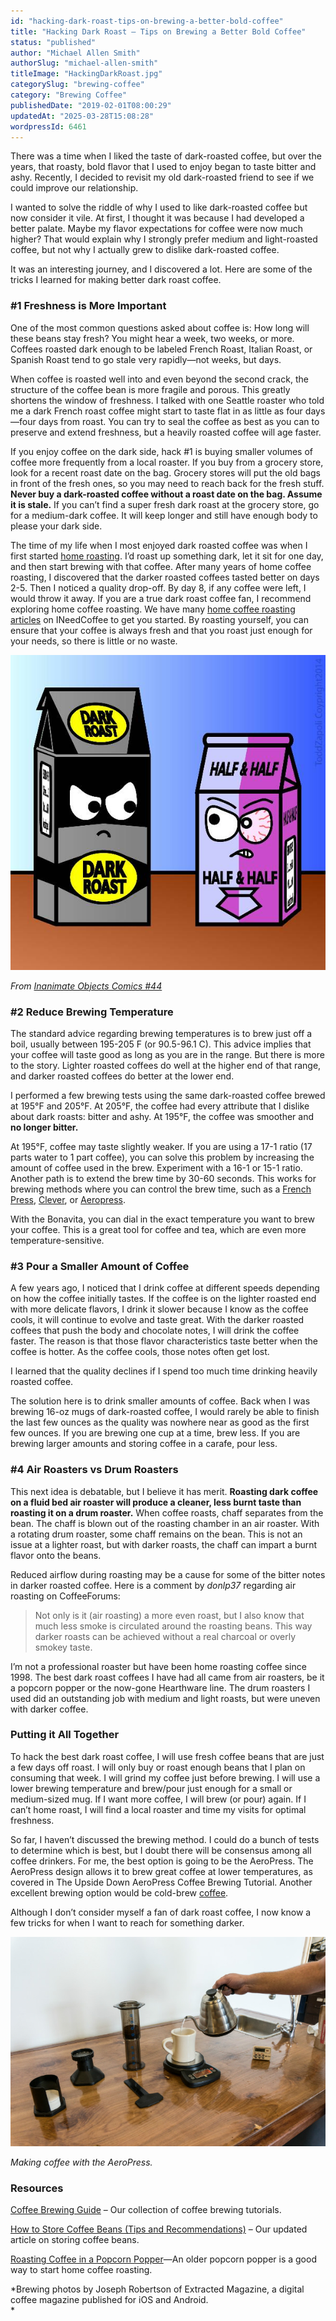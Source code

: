 ```yaml
---
id: "hacking-dark-roast-tips-on-brewing-a-better-bold-coffee"
title: "Hacking Dark Roast – Tips on Brewing a Better Bold Coffee"
status: "published"
author: "Michael Allen Smith"
authorSlug: "michael-allen-smith"
titleImage: "HackingDarkRoast.jpg"
categorySlug: "brewing-coffee"
category: "Brewing Coffee"
publishedDate: "2019-02-01T08:00:29"
updatedAt: "2025-03-28T15:08:28"
wordpressId: 6461
---
```


There was a time when I liked the taste of dark-roasted coffee, but over the years, that roasty, bold flavor that I used to enjoy began to taste bitter and ashy. Recently, I decided to revisit my old dark-roasted friend to see if we could improve our relationship.

I wanted to solve the riddle of why I used to like dark-roasted coffee but now consider it vile. At first, I thought it was because I had developed a better palate. Maybe my flavor expectations for coffee were now much higher? That would explain why I strongly prefer medium and light-roasted coffee, but not why I actually grew to dislike dark-roasted coffee.

It was an interesting journey, and I discovered a lot. Here are some of the tricks I learned for making better dark roast coffee.

### #1 Freshness is More Important

One of the most common questions asked about coffee is: How long will these beans stay fresh? You might hear a week, two weeks, or more. Coffees roasted dark enough to be labeled French Roast, Italian Roast, or Spanish Roast tend to go stale very rapidly—not weeks, but days.

When coffee is roasted well into and even beyond the second crack, the structure of the coffee bean is more fragile and porous. This greatly shortens the window of freshness. I talked with one Seattle roaster who told me a dark French roast coffee might start to taste flat in as little as four days—four days from roast. You can try to seal the coffee as best as you can to preserve and extend freshness, but a heavily roasted coffee will age faster.

If you enjoy coffee on the dark side, hack #1 is buying smaller volumes of coffee more frequently from a local roaster. If you buy from a grocery store, look for a recent roast date on the bag. Grocery stores will put the old bags in front of the fresh ones, so you may need to reach back for the fresh stuff. **Never buy a dark-roasted coffee without a roast date on the bag. Assume it is stale.** If you can’t find a super fresh dark roast at the grocery store, go for a medium-dark coffee. It will keep longer and still have enough body to please your dark side.

The time of my life when I most enjoyed dark roasted coffee was when I first started [home roasting](http://ineedcoffee.com/roasting-coffee-in-a-popcorn-popper/). I’d roast up something dark, let it sit for one day, and then start brewing with that coffee. After many years of home coffee roasting, I discovered that the darker roasted coffees tasted better on days 2-5. Then I noticed a quality drop-off. By day 8, if any coffee were left, I would throw it away. If you are a true dark roast coffee fan, I recommend exploring home coffee roasting. We have many [home coffee roasting articles](http://ineedcoffee.com/section/roasting-coffee/) on INeedCoffee to get you started. By roasting yourself, you can ensure that your coffee is always fresh and that you roast just enough for your needs, so there is little or no waste.

![Dark Roast 2 Face](201411DarkRoastTwoFacee.jpg)

*From [Inanimate Objects Comics #44](http://ineedcoffee.com/inanimate-objects-comics-44/)*

### #2 Reduce Brewing Temperature

The standard advice regarding brewing temperatures is to brew just off a boil, usually between 195-205 F (or 90.5-96.1 C). This advice implies that your coffee will taste good as long as you are in the range. But there is more to the story. Lighter roasted coffees do well at the higher end of that range, and darker roasted coffees do better at the lower end.

I performed a few brewing tests using the same dark-roasted coffee brewed at 195°F and 205°F. At 205°F, the coffee had every attribute that I dislike about dark roasts: bitter and ashy. At 195°F, the coffee was smoother and **no longer bitter.**

At 195°F, coffee may taste slightly weaker. If you are using a 17-1 ratio (17 parts water to 1 part coffee), you can solve this problem by increasing the amount of coffee used in the brew. Experiment with a 16-1 or 15-1 ratio. Another path is to extend the brew time by 30-60 seconds. This works for brewing methods where you can control the brew time, such as a [French Press](http://ineedcoffee.com/press-pot-tutorial/), [Clever](http://ineedcoffee.com/clever-coffee-dripper-review/), or [Aeropress](http://ineedcoffee.com/upside-aeropress-coffee-brewing-tutorial/).

With the Bonavita, you can dial in the exact temperature you want to brew your coffee. This is a great tool for coffee and tea, which are even more temperature-sensitive.

### #3 Pour a Smaller Amount of Coffee

A few years ago, I noticed that I drink coffee at different speeds depending on how the coffee initially tastes. If the coffee is on the lighter roasted end with more delicate flavors, I drink it slower because I know as the coffee cools, it will continue to evolve and taste great. With the darker roasted coffees that push the body and chocolate notes, I will drink the coffee faster. The reason is that those flavor characteristics taste better when the coffee is hotter. As the coffee cools, those notes often get lost.

I learned that the quality declines if I spend too much time drinking heavily roasted coffee.

The solution here is to drink smaller amounts of coffee. Back when I was brewing 16-oz mugs of dark-roasted coffee, I would rarely be able to finish the last few ounces as the quality was nowhere near as good as the first few ounces. If you are brewing one cup at a time, brew less. If you are brewing larger amounts and storing coffee in a carafe, pour less.

### #4 Air Roasters vs Drum Roasters

This next idea is debatable, but I believe it has merit. **Roasting dark coffee on a fluid bed air roaster will produce a cleaner, less burnt taste than roasting it on a drum roaster.** When coffee roasts, chaff separates from the bean. The chaff is blown out of the roasting chamber in an air roaster. With a rotating drum roaster, some chaff remains on the bean. This is not an issue at a lighter roast, but with darker roasts, the chaff can impart a burnt flavor onto the beans.

Reduced airflow during roasting may be a cause for some of the bitter notes in darker roasted coffee. Here is a comment by *donlp37* regarding air roasting on CoffeeForums:

> Not only is it (air roasting) a more even roast, but I also know that much less smoke is circulated around the roasting beans. This way darker roasts can be achieved without a real charcoal or overly smokey taste.

I’m not a professional roaster but have been home roasting coffee since 1998. The best dark roast coffees I have had all came from air roasters, be it a popcorn popper or the now-gone Hearthware line. The drum roasters I used did an outstanding job with medium and light roasts, but were uneven with darker coffee.

### Putting it All Together

To hack the best dark roast coffee, I will use fresh coffee beans that are just a few days off roast. I will only buy or roast enough beans that I plan on consuming that week. I will grind my coffee just before brewing. I will use a lower brewing temperature and brew/pour just enough for a small or medium-sized mug. If I want more coffee, I will brew (or pour) again. If I can’t home roast, I will find a local roaster and time my visits for optimal freshness.

So far, I haven’t discussed the brewing method. I could do a bunch of tests to determine which is best, but I doubt there will be consensus among all coffee drinkers. For me, the best option is going to be the AeroPress. The AeroPress design allows it to brew great coffee at lower temperatures, as covered in The Upside Down AeroPress Coffee Brewing Tutorial. Another excellent brewing option would be cold-brew [coffee](http://ineedcoffee.com/cold-brew-coffee-is-not-rocket-science/).

Although I don’t consider myself a fan of dark roast coffee, I now know a few tricks for when I want to reach for something darker.

![aeropress-setup-pour-water-in-mug](aeropress-setup-pour-water-in-mug.jpg)

*Making coffee with the AeroPress.*  

### Resources

[Coffee Brewing Guide](http://ineedcoffee.com/coffee-brewing-guide/) – Our collection of coffee brewing tutorials.

[How to Store Coffee Beans (Tips and Recommendations)](http://ineedcoffee.com/how-to-store-coffee-beans-tips-and-recommendations/) – Our updated article on storing coffee beans.

[Roasting Coffee in a Popcorn Popper](http://ineedcoffee.com/roasting-coffee-in-a-popcorn-popper/)—An older popcorn popper is a good way to start home coffee roasting.

*Brewing photos by Joseph Robertson of Extracted Magazine, a digital coffee magazine published for iOS and Android.  
*